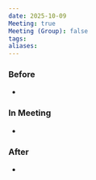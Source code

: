 ```yaml
---
date: 2025-10-09
Meeting: true
Meeting (Group): false
tags: 
aliases:
---
```


### Before
- 

### In Meeting
- 

### After
- 